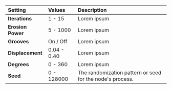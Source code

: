 | Setting           | Values          | Description |
| :---------------- | :-------------- | :---------- |
| **Iterations**    | 1 - 15          | Lorem ipsum |
| **Erosion Power** | 5 - 1000        | Lorem ipsum |
| **Grooves**       | On / Off | Lorem ipsum |
| **Displacement**  | 0.04 - 0.40     | Lorem ipsum |
| **Degrees**       | 0 - 360         | Lorem ipsum |
| **Seed**          | 0 - 128000      | The randomization pattern or seed for the node's process. |

